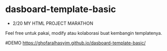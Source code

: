 # dasboard-template-basic
- 2/20 MY HTML PROJECT MARATHON

Feel free untuk pakai, modify atau kolaborasi buat kembangin templatenya.

#DEMO
https://ghofaralhasyim.github.io/dasboard-template-basic/
